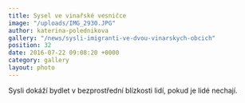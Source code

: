 ```yaml
---
title: Sysel ve vinařské vesničce
image: "/uploads/IMG_2930.JPG"
author: katerina-polednikova
gallery: "/news/sysli-imigranti-ve-dvou-vinarskych-obcich"
position: 32
date: 2016-07-22 09:08:20 +0000
category: gallery
layout: photo
---
```

Sysli dokáží bydlet v bezprostřední blízkosti lidí, pokud je lidé
nechají.
